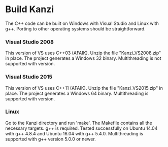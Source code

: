 Build Kanzi
===========

The C++ code can be built on Windows with Visual Studio and Linux with g++.
Porting to other operating systems should be straightforward.

### Visual Studio 2008
This version of VS uses C++03 (AFAIK). Unzip the file "Kanzi_VS2008.zip" in place.
The project generates a Windows 32 binary. Multithreading is not supported with version.


### Visual Studio 2015
This version of VS uses C++11 (AFAIK). Unzip the file "Kanzi_VS2015.zip" in place.
The project generates a Windows 64 binary. Multithreading is supported with version.

### Linux
Go to the Kanzi directory and run 'make'. The Makefile contains all the necessary
targets. g++ is required. Tested successfully on Ubuntu 14.04 with g++ 4.8.4 and
Ubuntu 16.04 with g++ 5.4.0. Multithreading is supported with g++ version 5.0.0 or newer.
